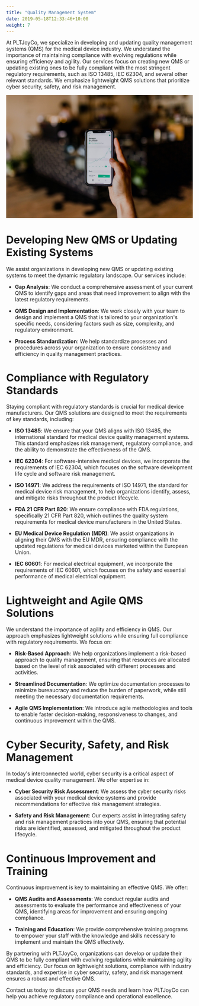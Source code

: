 ```yaml
---
title: "Quality Management System"
date: 2019-05-18T12:33:46+10:00
weight: 7
---
```


At PLTJoyCo, we specialize in developing and updating quality management systems (QMS) for the medical device industry. We understand the importance of maintaining compliance with evolving regulations while ensuring efficiency and agility. Our services focus on creating new QMS or updating existing ones to be fully compliant with the most stringent regulatory requirements, such as ISO 13485, IEC 62304, and several other relevant standards. We emphasize lightweight QMS solutions that prioritize cyber security, safety, and risk management.

![Accounting Services](/images/austin-distel-nGc5RT2HmF0-unsplash.jpg)

# Developing New QMS or Updating Existing Systems

We assist organizations in developing new QMS or updating existing systems to meet the dynamic regulatory landscape. Our services include:

- **Gap Analysis**: We conduct a comprehensive assessment of your current QMS to identify gaps and areas that need improvement to align with the latest regulatory requirements.

- **QMS Design and Implementation**: We work closely with your team to design and implement a QMS that is tailored to your organization's specific needs, considering factors such as size, complexity, and regulatory environment.

- **Process Standardization**: We help standardize processes and procedures across your organization to ensure consistency and efficiency in quality management practices.

# Compliance with Regulatory Standards

Staying compliant with regulatory standards is crucial for medical device manufacturers. Our QMS solutions are designed to meet the requirements of key standards, including:

- **ISO 13485**: We ensure that your QMS aligns with ISO 13485, the international standard for medical device quality management systems. This standard emphasizes risk management, regulatory compliance, and the ability to demonstrate the effectiveness of the QMS.

- **IEC 62304**: For software-intensive medical devices, we incorporate the requirements of IEC 62304, which focuses on the software development life cycle and software risk management.

- **ISO 14971**: We address the requirements of ISO 14971, the standard for medical device risk management, to help organizations identify, assess, and mitigate risks throughout the product lifecycle.

- **FDA 21 CFR Part 820**: We ensure compliance with FDA regulations, specifically 21 CFR Part 820, which outlines the quality system requirements for medical device manufacturers in the United States.

- **EU Medical Device Regulation (MDR)**: We assist organizations in aligning their QMS with the EU MDR, ensuring compliance with the updated regulations for medical devices marketed within the European Union.

- **IEC 60601**: For medical electrical equipment, we incorporate the requirements of IEC 60601, which focuses on the safety and essential performance of medical electrical equipment.

# Lightweight and Agile QMS Solutions

We understand the importance of agility and efficiency in QMS. Our approach emphasizes lightweight solutions while ensuring full compliance with regulatory requirements. We focus on:

- **Risk-Based Approach**: We help organizations implement a risk-based approach to quality management, ensuring that resources are allocated based on the level of risk associated with different processes and activities.

- **Streamlined Documentation**: We optimize documentation processes to minimize bureaucracy and reduce the burden of paperwork, while still meeting the necessary documentation requirements.

- **Agile QMS Implementation**: We introduce agile methodologies and tools to enable faster decision-making, responsiveness to changes, and continuous improvement within the QMS.

# Cyber Security, Safety, and Risk Management

In today's interconnected world, cyber security is a critical aspect of medical device quality management. We offer expertise in:

- **Cyber Security Risk Assessment**: We assess the cyber security risks associated with your medical device systems and provide recommendations for effective risk management strategies.

- **Safety and Risk Management**: Our experts assist in integrating safety and risk management practices into your QMS, ensuring that potential risks are identified, assessed, and mitigated throughout the product lifecycle.

# Continuous Improvement and Training

Continuous improvement is key to maintaining an effective QMS. We offer:

- **QMS Audits and Assessments**: We conduct regular audits and assessments to evaluate the performance and effectiveness of your QMS, identifying areas for improvement and ensuring ongoing compliance.

- **Training and Education**: We provide comprehensive training programs to empower your staff with the knowledge and skills necessary to implement and maintain the QMS effectively.

By partnering with PLTJoyCo, organizations can develop or update their QMS to be fully compliant with evolving regulations while maintaining agility and efficiency. Our focus on lightweight solutions, compliance with industry standards, and expertise in cyber security, safety, and risk management ensures a robust and effective QMS.

Contact us today to discuss your QMS needs and learn how PLTJoyCo can help you achieve regulatory compliance and operational excellence.
